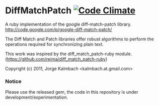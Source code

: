 # DiffMatchPatch [![Code Climate](https://codeclimate.com/github/kalmbach/diff_match_patch.png)](https://codeclimate.com/github/kalmbach/diff_match_patch)

A ruby implementation of the google diff-match-patch library.
http://code.google.com/p/google-diff-match-patch/

The Diff Match and Patch libraries offer robust algorithms to perform the operations required for synchronizing plain text.

  This work was inspired by the diff_match_patch-ruby module.
  (https://github.com/reima/diff_match_patch-ruby)

Copyright (c) 2011, Jorge Kalmbach <kalmbach.at.gmail.com>

### Notice

Please use the released gem, the code in this repository is under development/experimentation.
